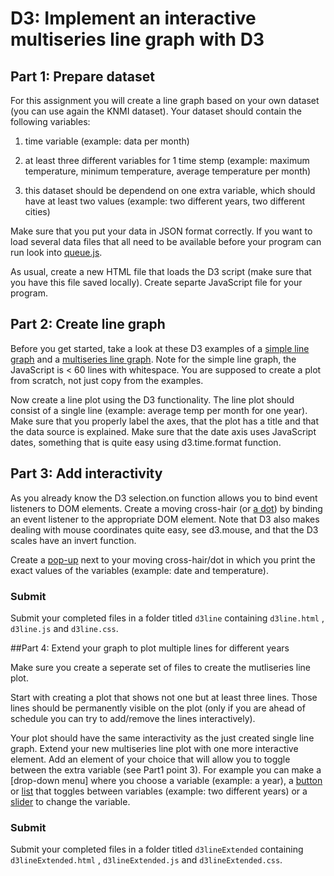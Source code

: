 # D3: Implement an interactive multiseries line graph with D3


## Part 1: Prepare dataset
For this assignment you will create a line graph based on your own dataset (you can use again the KNMI dataset).
Your dataset should contain the following variables:

1. time variable (example: data per month)

2. at least three different variables for 1 time stemp (example: maximum temperature, minimum temperature, average temperature per month)

3. this dataset should be dependend on one extra variable, which should have at least two values (example: two different years, two different cities)

Make sure that you put your data in JSON format correctly.
If you want to load several data files
that all need to be available before your program can run look into 
[queue.js].

As usual, create a new HTML file that loads the D3 script (make sure that you have this file saved locally).
Create separte JavaScript file for your program.


[these D3 examples]: https://github.com/mbostock/d3/wiki/Gallery

[queue.js]: https://github.com/mbostock/queue

## Part 2: Create line graph
Before you get started, take a look at these D3 examples of a [simple line graph] and a [multiseries line graph]. Note for the simple line graph, the
JavaScript is < 60 lines with whitespace. You are supposed to create a plot
from scratch, not just copy from the examples.

[simple line graph]: http://bl.ocks.org/mbostock/3883245

[multiseries line graph]: http://bl.ocks.org/mbostock/3884955

Now create a line plot using the D3 functionality. The line plot should consist of a single line (example: average temp per month for one year).
Make sure that you properly label the axes, that the plot has a title and that the data source is 
explained. Make sure that the date axis uses JavaScript dates, something that is
quite easy using d3.time.format function.

## Part 3: Add interactivity

As you already know the D3 selection.on function allows you to bind event listeners to DOM elements. 
Create a moving cross-hair (or [a dot]) by binding an event listener to the appropriate DOM element. 
Note that D3 also makes dealing with mouse coordinates quite easy, see d3.mouse, and that the D3 scales
have an invert function. 

[a dot]: http://fundvis-ywng.rhcloud.com/JPMProvident.html

Create a [pop-up] next to your moving cross-hair/dot in which you print the exact values of the variables (example: date and temperature). 


[pop-up]: http://tylernwolf.com/#/portfolio/corrdisp


### Submit 
Submit your completed files in a folder titled `d3line` containing `d3line.html` , `d3line.js` and
`d3line.css`.


##Part 4: Extend your graph to plot multiple lines for different years

Make sure you create a seperate set of files to create the mutliseries line plot.

Start with creating a plot that shows not one but at least three lines. Those lines should be permanently visible on the plot (only if you are ahead of schedule you can try to add/remove the lines interactively).

Your plot should have the same interactivity as the just created single line graph.
Extend your new multiseries line plot with one more interactive element. Add an element of your choice that will allow you to toggle between the extra variable (see Part1 point 3). For example you can make a [drop-down menu] where you choose a variable (example: a year), a [button] or [list] that toggles between variables (example: two different years) or a [slider] to change the variable.

[drop-down]: http://bl.ocks.org/anupsavvy/9513382

[slider]: http://romsson.github.io/dragit/example/nations.html

[list]: http://charts.animateddata.co.uk/whatmakesushappy/

[button]: http://statick.org:3000/


### Submit 
Submit your completed files in a folder titled `d3lineExtended` containing `d3lineExtended.html` , `d3lineExtended.js` and
`d3lineExtended.css`.

[queue.js]: https://github.com/mbostock/queue

